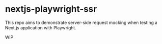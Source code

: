 # nextjs-playwright-ssr

This repo aims to demonstrate server-side request mocking when testing a Next.js application with Playwright.

WIP
